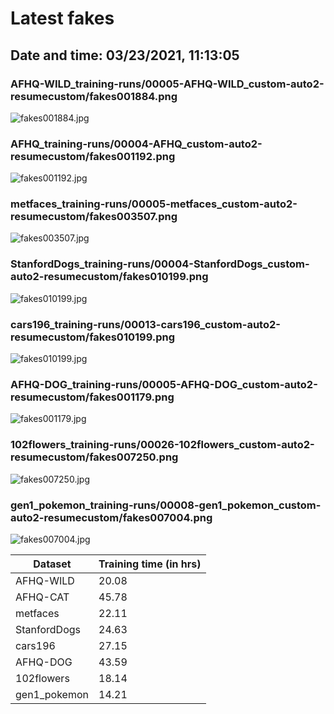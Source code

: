 # Latest fakes
## Date and time: 03/23/2021, 11:13:05
### AFHQ-WILD_training-runs/00005-AFHQ-WILD_custom-auto2-resumecustom/fakes001884.png
![fakes001884.jpg](https://i.ibb.co/grXxc5g/97680a01319a.jpg "AFHQ-WILD_training-runs/00005-AFHQ-WILD_custom-auto2-resumecustom/fakes001884.png")

### AFHQ_training-runs/00004-AFHQ_custom-auto2-resumecustom/fakes001192.png
![fakes001192.jpg](https://i.ibb.co/dWVtf98/ee91fd938923.jpg "AFHQ_training-runs/00004-AFHQ_custom-auto2-resumecustom/fakes001192.png")

### metfaces_training-runs/00005-metfaces_custom-auto2-resumecustom/fakes003507.png
![fakes003507.jpg](https://i.ibb.co/LvGLzc4/e3042475759e.jpg "metfaces_training-runs/00005-metfaces_custom-auto2-resumecustom/fakes003507.png")

### StanfordDogs_training-runs/00004-StanfordDogs_custom-auto2-resumecustom/fakes010199.png
![fakes010199.jpg](https://i.ibb.co/S7JVrkP/520c18e01a61.jpg "StanfordDogs_training-runs/00004-StanfordDogs_custom-auto2-resumecustom/fakes010199.png")

### cars196_training-runs/00013-cars196_custom-auto2-resumecustom/fakes010199.png
![fakes010199.jpg](https://i.ibb.co/mHDskZT/49423a95d84a.jpg "cars196_training-runs/00013-cars196_custom-auto2-resumecustom/fakes010199.png")

### AFHQ-DOG_training-runs/00005-AFHQ-DOG_custom-auto2-resumecustom/fakes001179.png
![fakes001179.jpg](https://i.ibb.co/8BqVfsb/bd12dd4ce7fb.jpg "AFHQ-DOG_training-runs/00005-AFHQ-DOG_custom-auto2-resumecustom/fakes001179.png")

### 102flowers_training-runs/00026-102flowers_custom-auto2-resumecustom/fakes007250.png
![fakes007250.jpg](https://i.ibb.co/1MrKvJM/d5c1f81dbd27.jpg "102flowers_training-runs/00026-102flowers_custom-auto2-resumecustom/fakes007250.png")

### gen1_pokemon_training-runs/00008-gen1_pokemon_custom-auto2-resumecustom/fakes007004.png
![fakes007004.jpg](https://i.ibb.co/ynttvGD/658aaaf1fa03.jpg "gen1_pokemon_training-runs/00008-gen1_pokemon_custom-auto2-resumecustom/fakes007004.png")

| Dataset      |   Training time (in hrs) |
|--------------|--------------------------|
| AFHQ-WILD    |                    20.08 |
| AFHQ-CAT     |                    45.78 |
| metfaces     |                    22.11 |
| StanfordDogs |                    24.63 |
| cars196      |                    27.15 |
| AFHQ-DOG     |                    43.59 |
| 102flowers   |                    18.14 |
| gen1_pokemon |                    14.21 |